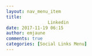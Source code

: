 ```yaml
---
layout: nav_menu_item
title: 
				Linkedin		
date: 2017-11-19 06:15
author: emjaune
comments: true
categories: [Social Links Menu]
---
```


